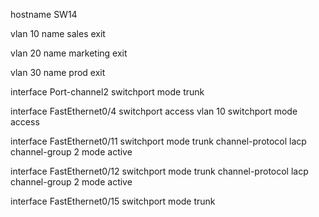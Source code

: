 hostname SW14

vlan 10
name sales
exit

vlan 20
name marketing
exit

vlan 30
name prod
exit

interface Port-channel2
switchport mode trunk

interface FastEthernet0/4
switchport access vlan 10
switchport mode access

interface FastEthernet0/11
switchport mode trunk
channel-protocol lacp
channel-group 2 mode active

interface FastEthernet0/12
switchport mode trunk
channel-protocol lacp
channel-group 2 mode active

interface FastEthernet0/15
switchport mode trunk
